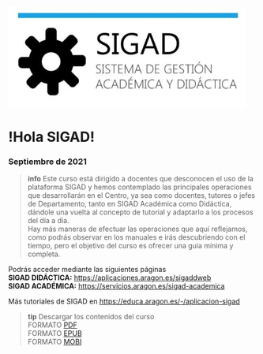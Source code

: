 ![logo SIGAD](https://raw.githubusercontent.com/catedu/curso-basico-sigad/master/img/SIGAD.png)   
# !Hola SIGAD! 
### Septiembre de 2021
>**info**
> Este curso está dirigido a docentes que desconocen el uso de la plataforma SIGAD y hemos contemplado las principales operaciones que desarrollarán en el Centro, ya sea como docentes, tutores o jefes de Departamento, 
tanto en SIGAD Académica como Didáctica, dándole una vuelta al concepto de tutorial y adaptarlo a los procesos del día a dia.     
> Hay más maneras de efectuar las operaciones que aquí reflejamos, como podrás observar en los manuales e irás descubriendo con el tiempo, pero el objetivo del curso es ofrecer una guía mínima y completa.

Podrás acceder mediante las siguientes páginas   
  **SIGAD DIDÁCTICA:** <a href="https://aplicaciones.aragon.es/sigaddweb" target="_blank">https://aplicaciones.aragon.es/sigaddweb</a>   
  **SIGAD ACADÉMICA:** <a href="https://servicios.aragon.es/sigad-academica" target="_blank">https://servicios.aragon.es/sigad-academica</a>

Más tutoriales de SIGAD en <a href="https://educa.aragon.es/-/aplicacion-sigad" target="_blank">https://educa.aragon.es/-/aplicacion-sigad</a>

>**tip**
>Descargar los contenidos del curso   
>FORMATO [PDF](https://github.com/catedu/curso-basico-sigad/raw/gh-pages/mybook/curso-basico-sigad.pdf)   
>FORMATO [EPUB](https://github.com/catedu/curso-basico-sigad/raw/gh-pages/mybook/curso-basico-sigad.epub)   
>FORMATO [MOBI](https://github.com/catedu/curso-basico-sigad/raw/gh-pages/mybook/curso-basico-sigad.mobi)
